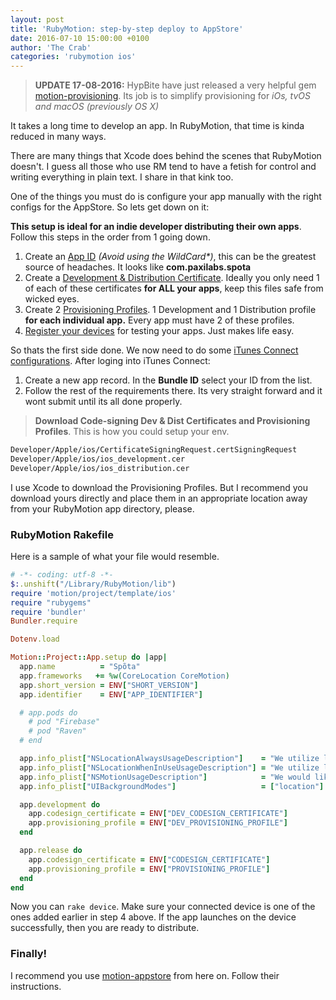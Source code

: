 ```yaml
---
layout: post
title: 'RubyMotion: step-by-step deploy to AppStore'
date: 2016-07-10 15:00:00 +0100
author: 'The Crab'
categories: 'rubymotion ios'
---
```

> **UPDATE 17-08-2016:** HypBite have just released a very helpful gem [motion-provisioning](https://github.com/HipByte/motion-provisioning). Its job is to simplify provisioning for *iOs, tvOS and macOS (previously OS X)*

It takes a long time to develop an app. In RubyMotion, that time is kinda reduced in many ways.

There are many things that Xcode does behind the scenes that RubyMotion doesn't. I guess all those who use RM tend to have a fetish for control and writing everything in plain text. I share in that kink too.

One of the things you must do is configure your app manually with the right configs for the AppStore. So lets get down on it:

**This setup is ideal for an indie developer distributing their own apps**. Follow this steps in the order from 1 going down.

1. Create an [App ID](https://developer.apple.com/account/ios/identifier/bundle/) _(Avoid using the WildCard*)_, this can be the greatest source of headaches. It looks like **com.paxilabs.spota**
2. Create a [Development &amp; Distribution Certificate](https://developer.apple.com/account/ios/certificate/create). Ideally you only need 1 of each of these certificates **for ALL your apps**, keep this files safe from wicked eyes.
3. Create 2 [Provisioning Profiles](https://developer.apple.com/account/ios/profile/create). 1 Development and 1 Distribution profile **for each individual app.** Every app must have 2 of these profiles.
4. [Register your devices](https://developer.apple.com/account/ios/device/create) for testing your apps. Just makes life easy.

So thats the first side done. We now need to do some [iTunes Connect configurations](https://itunesconnect.apple.com/). After loging into iTunes Connect:

1. Create a new app record. In the **Bundle ID** select your ID from the list.
2. Follow the rest of the requirements there. Its very straight forward and it wont submit until its all done properly.

> **Download Code-signing Dev &amp; Dist Certificates and Provisioning Profiles**. This is how you could setup your env.

```sh
Developer/Apple/ios/CertificateSigningRequest.certSigningRequest
Developer/Apple/ios/ios_development.cer
Developer/Apple/ios/ios_distribution.cer
```
I use Xcode to download the Provisioning Profiles. But I recommend you download yours directly and place them in an appropriate location away from your RubyMotion app directory, please.

### RubyMotion Rakefile
Here is a sample of what your file would resemble.

```rb
# -*- coding: utf-8 -*-
$:.unshift("/Library/RubyMotion/lib")
require 'motion/project/template/ios'
require "rubygems"
require 'bundler'
Bundler.require

Dotenv.load

Motion::Project::App.setup do |app|
  app.name          = "Spõta"
  app.frameworks   += %w(CoreLocation CoreMotion)
  app.short_version = ENV["SHORT_VERSION"]
  app.identifier    = ENV["APP_IDENTIFIER"]

  # app.pods do
    # pod "Firebase"
    # pod "Raven"
  # end

  app.info_plist["NSLocationAlwaysUsageDescription"]    = "We utilize location data to enhance your app experience."
  app.info_plist["NSLocationWhenInUseUsageDescription"] = "We utilize location data to enhance your app experience."
  app.info_plist["NSMotionUsageDescription"]            = "We would like to use your motion data."
  app.info_plist["UIBackgroundModes"]                   = ["location"]

  app.development do
    app.codesign_certificate = ENV["DEV_CODESIGN_CERTIFICATE"]
    app.provisioning_profile = ENV["DEV_PROVISIONING_PROFILE"]
  end

  app.release do
    app.codesign_certificate = ENV["CODESIGN_CERTIFICATE"]
    app.provisioning_profile = ENV["PROVISIONING_PROFILE"]
  end
end
```

Now you can `rake device`. Make sure your connected device is one of the ones added earlier in step 4 above. If the app launches on the device successfully, then you are ready to distribute.

### Finally!
I recommend you use [motion-appstore](https://github.com/HipByte/motion-appstore) from here on. Follow their instructions.
